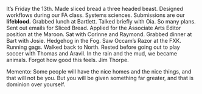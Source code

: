 It’s Friday the 13th. Made sliced bread a three headed beast. Designed workflows during our FA class. Systems sciences. Submissions are our **lifeblood.** Grabbed lunch at Bartlett. Talked briefly with Oia. So many plans. Sent out emails for Sliced Bread. Applied for the Associate Arts Editor position at the Maroon.  Sat with Corinne and Raymond. Grabbed dinner at Bart with Josie. Hedgehog in the Fog. Saw Occam’s Razor at the FXK. Running gags. Walked back to North. Rested before going out to play soccer with Thomas and Aravil. In the rain and the mud, we became animals. Forgot how good this feels. Jim Thorpe.

Memento: Some people will have the nice homes and the nice things, and that will not be you. But you will be given something far greater, and that is dominion over yourself.
